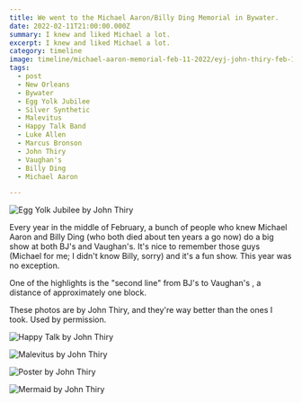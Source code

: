 ```yaml
---
title: We went to the Michael Aaron/Billy Ding Memorial in Bywater.
date: 2022-02-11T21:00:00.000Z
summary: I knew and liked Michael a lot.
excerpt: I knew and liked Michael a lot.
category: timeline
image: timeline/michael-aaron-memorial-feb-11-2022/eyj-john-thiry-feb-11-2022.jpg
tags:
  - post 
  - New Orleans
  - Bywater
  - Egg Yolk Jubilee
  - Silver Synthetic
  - Malevitus
  - Happy Talk Band
  - Luke Allen
  - Marcus Bronson
  - John Thiry
  - Vaughan's
  - Billy Ding
  - Michael Aaron

---
```


![Egg Yolk Jubilee by John Thiry](/static/img/timeline/michael-aaron-memorial-feb-11-2022/eyj-john-thiry-feb-11-2022.jpg)

Every year in the middle of February, a bunch of people who knew Michael Aaron and Billy Ding (who both died about ten years a go now) do a big show at both BJ's and Vaughan's. It's nice to remember those guys (Michael for me; I didn't know Billy, sorry) and it's a fun show. This year was no exception.

One of the highlights is the "second line" from BJ's to Vaughan's , a distance of approximately one block.

These photos are by John Thiry, and they're way better than the ones I took. Used by permission.


![Happy Talk by John Thiry](/static/img/timeline/michael-aaron-memorial-feb-11-2022/happy-talk-bjs-john-thiry-feb-11-2022.jpg)

![Malevitus by John Thiry](/static/img/timeline/michael-aaron-memorial-feb-11-2022/malevitus-vaughans-john-thiry-feb-11-2022.jpg)

![Poster by John Thiry](/static/img/timeline/michael-aaron-memorial-feb-11-2022/poster-john-thiry-feb-11-2022.jpg)

![Mermaid by John Thiry](/static/img/timeline/michael-aaron-memorial-feb-11-2022/mermaid-john-thiry-feb-11-2022.jpg)